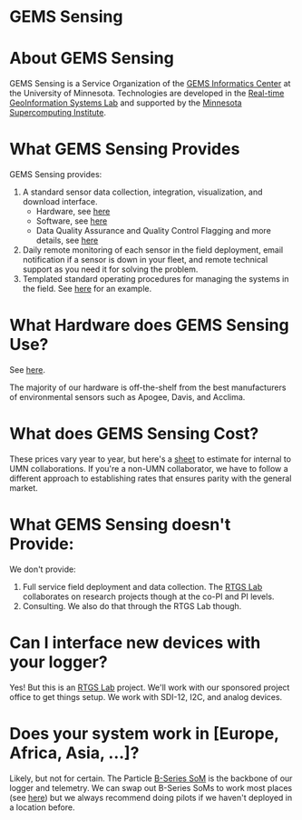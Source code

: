 # GEMS Sensing


# About GEMS Sensing
GEMS Sensing is a Service Organization of the [GEMS Informatics Center](https://gems.umn.edu)
at the University of Minnesota. Technologies are developed in the [Real-time GeoInformation Systems Lab](https://gems.umn.edu/runck-lab-real-time-geoinformation-systems) and supported by the [Minnesota Supercomputing Institute](https://www.msi.umn.edu).

# What GEMS Sensing Provides
GEMS Sensing provides:
1. A standard sensor data collection, integration, visualization, and download interface.
    - Hardware, see [here](https://docs.google.com/presentation/d/1kPZQUX78Zz0QIEOzYnMinlF56guJeX7Tj5Mpi_fBbqA/edit#slide=id.p)
    - Software, see [here](https://docs.google.com/presentation/d/1QI4CPYDpmwvkknx_j6gJL78oJswFsAZ1RGw0mIt8DoA/edit?usp=sharing)
    - Data Quality Assurance and Quality Control Flagging and more details, see [here](https://drive.google.com/file/d/19TvlmE-s2IM_KUYSgS6Zi3YtZK6CkIK5/view?usp=sharing)
3. Daily remote monitoring of each sensor in the field deployment, email notification if a sensor is down in your fleet, and remote technical support as you need it for solving the problem.
4. Templated standard operating procedures for managing the systems in the field. See [here](https://drive.google.com/drive/folders/1MkgD5a7tqKsihoUTgzv6W-Vz_hBZY4PG?usp=drive_link) for an example.

# What Hardware does GEMS Sensing Use?
See [here](https://docs.google.com/presentation/d/1kPZQUX78Zz0QIEOzYnMinlF56guJeX7Tj5Mpi_fBbqA/edit#slide=id.p).

The majority of our hardware is off-the-shelf from the best manufacturers of environmental sensors such as Apogee, Davis, and Acclima. 

# What does GEMS Sensing Cost?

These prices vary year to year, but here's a [sheet](https://docs.google.com/spreadsheets/d/1JM_3hssZ7EKTkJvvdXynYLw_Hqp4CS65hYAaL8H-5D8/edit#gid=0) to estimate for internal to UMN collaborations. If you're a non-UMN collaborator, we have to follow a different approach to establishing rates that ensures parity with the general market.

# What GEMS Sensing doesn't Provide:
We don't provide:
1. Full service field deployment and data collection. The [RTGS Lab](https://gems.umn.edu/runck-lab-real-time-geoinformation-systems) collaborates on research projects though at the co-PI and PI levels.
2. Consulting. We also do that through the RTGS Lab though.

# Can I interface new devices with your logger?
Yes! But this is an [RTGS Lab](https://gems.umn.edu/runck-lab-real-time-geoinformation-systems) project. We'll work with our sponsored project office to get things setup. We work with SDI-12, I2C, and analog devices.

# Does your system work in [Europe, Africa, Asia, ...]?
Likely, but not for certain. The Particle [B-Series SoM](https://docs.particle.io/b-series/) is the backbone of our logger and telemetry. We can swap out B-Series SoMs to work most places (see [here](https://docs.particle.io/reference/cellular/cellular-carriers/?tab=ByDevice&device=Tracker%20T404%2FONE404%20LTE%20M1%20(NorAm)%20EtherSIM&region=All)) but we always recommend doing pilots if we haven't deployed in a location before.
